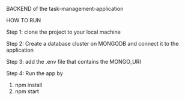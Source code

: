 BACKEND of the task-management-application

HOW TO RUN

Step 1:
clone the project to your local machine

Step 2:
Create a database cluster on MONGODB and connect it to the application

Step 3:
add the .env file that contains the MONGO_URI

Step 4: 
Run the app by 
1. npm install
2. npm start
